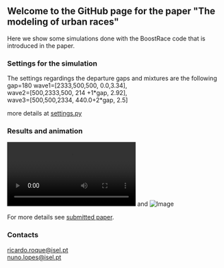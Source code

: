 ## Welcome to the GitHub page for the paper "The modeling of urban races"

Here we show some simulations done with the BoostRace code that is introduced in the paper.

### Settings for the simulation
The settings regardings the departure gaps and mixtures are the following
gap=180
wave1=[2333,500,500, 0.0,3.34],\
wave2=[500,2333,500, 214 +1\*gap, 2.92],\
wave3=[500,500,2334,  440.0+2\*gap, 2.5]

more details at [settings.py](https://github.com/ndlopes-github/BoostRace/blob/main/python/settings.py)

### Results and animation
![Click to see animation](https://user-images.githubusercontent.com/58338787/157900110-efebdc3d-d6e0-471e-8544-a106e0083d1e.mp4) and ![Image](src)


For more details see [submitted paper]().

### Contacts
ricardo.roque@isel.pt\
nuno.lopes@isel.pt
